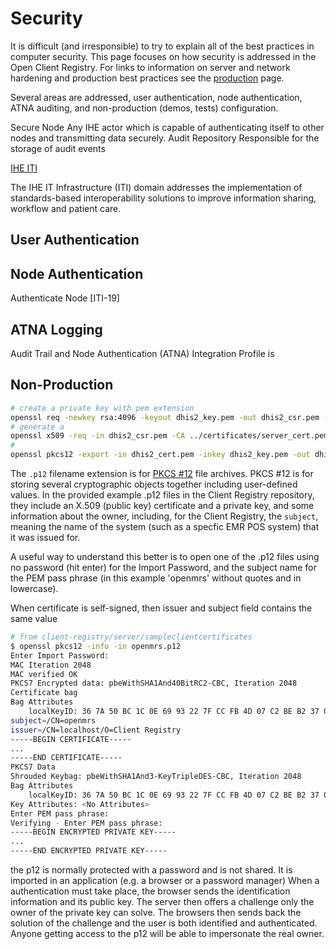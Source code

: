 # Security

It is difficult (and irresponsible) to try to explain all of the best practices in computer security. This page focuses on how security is addressed in the Open Client Registry. For links to information on server and network hardening and production best practices see the [production](production.md) page.

Several areas are addressed, user authentication, node authentication, ATNA auditing, and non-production (demos, tests) configuration.

Secure Node
Any IHE actor which is capable of authenticating itself to other nodes and transmitting data securely.
Audit Repository
Responsible for the storage of audit events

[IHE ITI](https://www.ihe.net/uploadedFiles/Documents/ITI/IHE_ITI_TF_Vol2a.pdf)

The IHE IT Infrastructure (ITI) domain addresses the implementation of standards-based interoperability solutions to improve information sharing, workflow and patient care.

## User Authentication


## Node Authentication

Authenticate Node [ITI-19]


## ATNA Logging

Audit Trail and Node Authentication (ATNA) Integration Profile is 


## Non-Production

```sh
# create a private key with pem extension
openssl req -newkey rsa:4096 -keyout dhis2_key.pem -out dhis2_csr.pem -nodes -days 365 -subj "/CN=dhis2"
# generate a 
openssl x509 -req -in dhis2_csr.pem -CA ../certificates/server_cert.pem -CAkey ../certificates/server_key.pem -out dhis2_cert.pem -set_serial 01 -days 36500
# 
openssl pkcs12 -export -in dhis2_cert.pem -inkey dhis2_key.pem -out dhis2.p12
```



The `.p12` filename extension is for [PKCS #12](https://en.wikipedia.org/wiki/PKCS_12) file archives. PKCS #12 is for storing several cryptographic objects together including user-defined values. In the provided example .p12 files in the Client Registry repository, they include an X.509 (public key) certificate and a private key, and some information about the owner, including, for the Client Registry, the `subject`, meaning the name of the system (such as a specfic EMR POS system) that it was issued for.

A useful way to understand this better is to open one of the .p12 files using no password (hit enter) for the Import Password, and the subject name for the PEM pass phrase (in this example 'openmrs' without quotes and in lowercase).

When certificate is self-signed, then issuer and subject field contains the same value

```sh
# from client-registry/server/sampleclientcertificates
$ openssl pkcs12 -info -in openmrs.p12
Enter Import Password:
MAC Iteration 2048
MAC verified OK
PKCS7 Encrypted data: pbeWithSHA1And40BitRC2-CBC, Iteration 2048
Certificate bag
Bag Attributes
    localKeyID: 36 7A 50 BC 1C 0E 69 93 22 7F CC FB 4D 07 C2 BE B2 37 02 C6
subject=/CN=openmrs
issuer=/CN=localhost/O=Client Registry
-----BEGIN CERTIFICATE-----
...
-----END CERTIFICATE-----
PKCS7 Data
Shrouded Keybag: pbeWithSHA1And3-KeyTripleDES-CBC, Iteration 2048
Bag Attributes
    localKeyID: 36 7A 50 BC 1C 0E 69 93 22 7F CC FB 4D 07 C2 BE B2 37 02 C6
Key Attributes: <No Attributes>
Enter PEM pass phrase:
Verifying - Enter PEM pass phrase:
-----BEGIN ENCRYPTED PRIVATE KEY-----
...
-----END ENCRYPTED PRIVATE KEY-----
```


the p12 is normally protected with a password and is not shared. It is imported in an application (e.g. a browser or a password manager) When a authentication must take place, the browser sends the identification information and its public key. The server then offers a challenge only the owner of the private key can solve. The browsers then sends back the solution of the challenge and the user is both identified and authenticated. Anyone getting access to the p12 will be able to impersonate the real owner.



